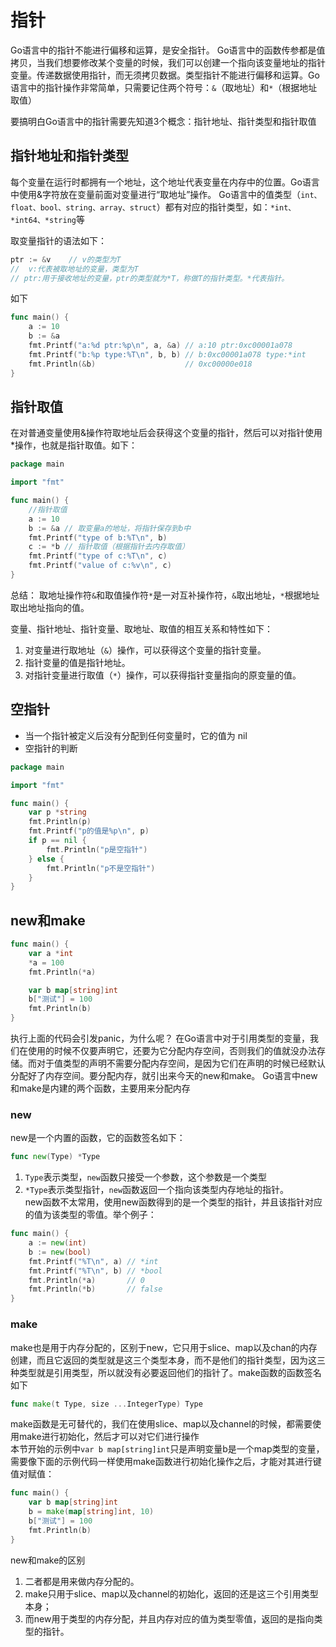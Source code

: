 # 指针
Go语言中的指针不能进行偏移和运算，是安全指针。 Go语言中的函数传参都是值拷贝，当我们想要修改某个变量的时候，我们可以创建一个指向该变量地址的指针变量。传递数据使用指针，而无须拷贝数据。类型指针不能进行偏移和运算。Go语言中的指针操作非常简单，只需要记住两个符号：`&`（取地址）和`*`（根据地址取值） 

要搞明白Go语言中的指针需要先知道3个概念：指针地址、指针类型和指针取值
## 指针地址和指针类型
每个变量在运行时都拥有一个地址，这个地址代表变量在内存中的位置。Go语言中使用&字符放在变量前面对变量进行“取地址”操作。 Go语言中的值类型（`int、float、bool、string、array、struct`）都有对应的指针类型，如：`*int、*int64、*string`等  

取变量指针的语法如下：
```go
ptr := &v    // v的类型为T
//  v:代表被取地址的变量，类型为T
// ptr:用于接收地址的变量，ptr的类型就为*T，称做T的指针类型。*代表指针。
```
如下
```go
func main() {
	a := 10
	b := &a
	fmt.Printf("a:%d ptr:%p\n", a, &a) // a:10 ptr:0xc00001a078
	fmt.Printf("b:%p type:%T\n", b, b) // b:0xc00001a078 type:*int
	fmt.Println(&b)                    // 0xc00000e018
}
```
## 指针取值
在对普通变量使用&操作符取地址后会获得这个变量的指针，然后可以对指针使用*操作，也就是指针取值。如下：
```go
package main

import "fmt"

func main() {
	//指针取值
	a := 10
	b := &a // 取变量a的地址，将指针保存到b中
	fmt.Printf("type of b:%T\n", b)
	c := *b // 指针取值（根据指针去内存取值）
	fmt.Printf("type of c:%T\n", c)
	fmt.Printf("value of c:%v\n", c)
}
```
总结： 取地址操作符`&`和取值操作符`*`是一对互补操作符，`&`取出地址，`*`根据地址取出地址指向的值。  

变量、指针地址、指针变量、取地址、取值的相互关系和特性如下：
1. 对变量进行取地址（`&`）操作，可以获得这个变量的指针变量。
2. 指针变量的值是指针地址。
3. 对指针变量进行取值（`*`）操作，可以获得指针变量指向的原变量的值。

## 空指针
- 当一个指针被定义后没有分配到任何变量时，它的值为 nil
- 空指针的判断
```go
package main

import "fmt"

func main() {
	var p *string
	fmt.Println(p)
	fmt.Printf("p的值是%p\n", p)
	if p == nil {
		fmt.Println("p是空指针")
	} else {
		fmt.Println("p不是空指针")
	}
}   
```
## new和make
```go
func main() {
    var a *int
    *a = 100
    fmt.Println(*a)

    var b map[string]int
    b["测试"] = 100
    fmt.Println(b)
}
```
执行上面的代码会引发panic，为什么呢？ 在Go语言中对于引用类型的变量，我们在使用的时候不仅要声明它，还要为它分配内存空间，否则我们的值就没办法存储。而对于值类型的声明不需要分配内存空间，是因为它们在声明的时候已经默认分配好了内存空间。要分配内存，就引出来今天的new和make。 Go语言中new和make是内建的两个函数，主要用来分配内存
### new
new是一个内置的函数，它的函数签名如下：
```go
func new(Type) *Type
```
1. `Type`表示类型，`new`函数只接受一个参数，这个参数是一个类型
2. `*Type`表示类型指针，`new`函数返回一个指向该类型内存地址的指针。  
new函数不太常用，使用new函数得到的是一个类型的指针，并且该指针对应的值为该类型的零值。举个例子：
```go
func main() {
    a := new(int)
    b := new(bool)
    fmt.Printf("%T\n", a) // *int
    fmt.Printf("%T\n", b) // *bool
    fmt.Println(*a)       // 0
    fmt.Println(*b)       // false
}
```
### make
make也是用于内存分配的，区别于new，它只用于slice、map以及chan的内存创建，而且它返回的类型就是这三个类型本身，而不是他们的指针类型，因为这三种类型就是引用类型，所以就没有必要返回他们的指针了。make函数的函数签名如下
```go
func make(t Type, size ...IntegerType) Type
```
make函数是无可替代的，我们在使用slice、map以及channel的时候，都需要使用make进行初始化，然后才可以对它们进行操作  
本节开始的示例中`var b map[string]int`只是声明变量b是一个map类型的变量，需要像下面的示例代码一样使用make函数进行初始化操作之后，才能对其进行键值对赋值：
```go
func main() {
    var b map[string]int
    b = make(map[string]int, 10)
    b["测试"] = 100
    fmt.Println(b)
}
```

new和make的区别
1. 二者都是用来做内存分配的。
2. make只用于slice、map以及channel的初始化，返回的还是这三个引用类型本身；
3. 而new用于类型的内存分配，并且内存对应的值为类型零值，返回的是指向类型的指针。
